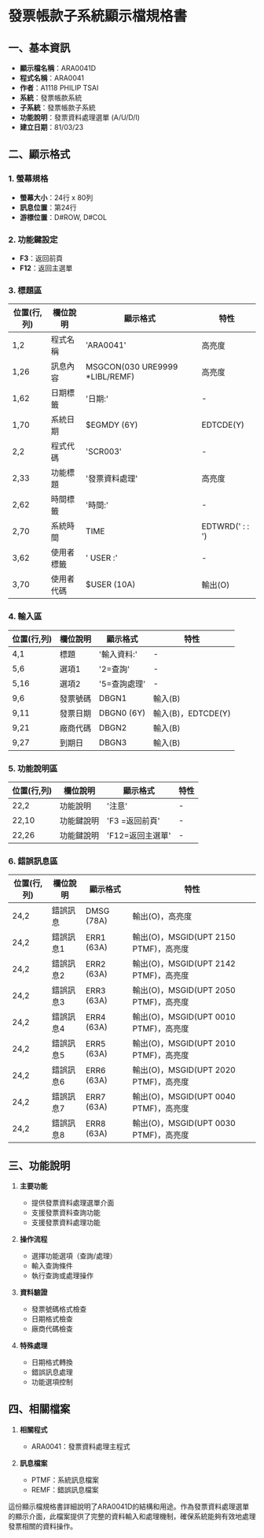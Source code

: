 # 發票帳款子系統顯示檔規格書

## 一、基本資訊
- **顯示檔名稱**：ARA0041D
- **程式名稱**：ARA0041
- **作者**：A1118 PHILIP TSAI
- **系統**：發票帳款系統
- **子系統**：發票帳款子系統
- **功能說明**：發票資料處理選單 (A/U/D/I)
- **建立日期**：81/03/23

## 二、顯示格式

### 1. 螢幕規格
- **螢幕大小**：24行 x 80列
- **訊息位置**：第24行
- **游標位置**：D#ROW, D#COL

### 2. 功能鍵設定
- **F3**：返回前頁
- **F12**：返回主選單

### 3. 標題區

| 位置(行,列) | 欄位說明 | 顯示格式 | 特性 |
|------------|---------|---------|------|
| 1,2 | 程式名稱 | 'ARA0041' | 高亮度 |
| 1,26 | 訊息內容 | MSGCON(030 URE9999 *LIBL/REMF) | 高亮度 |
| 1,62 | 日期標籤 | '日期:' | - |
| 1,70 | 系統日期 | $EGMDY (6Y) | EDTCDE(Y) |
| 2,2 | 程式代碼 | 'SCR003' | - |
| 2,33 | 功能標題 | '發票資料處理' | 高亮度 |
| 2,62 | 時間標籤 | '時間:' | - |
| 2,70 | 系統時間 | TIME | EDTWRD('  :  :  ') |
| 3,62 | 使用者標籤 | ' USER :' | - |
| 3,70 | 使用者代碼 | $USER (10A) | 輸出(O) |

### 4. 輸入區

| 位置(行,列) | 欄位說明 | 顯示格式 | 特性 |
|------------|---------|---------|------|
| 4,1 | 標題 | '輸入資料:' | - |
| 5,6 | 選項1 | '2=查詢' | - |
| 5,16 | 選項2 | '5=查詢處理' | - |
| 9,6 | 發票號碼 | DBGN1 | 輸入(B) |
| 9,11 | 發票日期 | DBGN0 (6Y) | 輸入(B)，EDTCDE(Y) |
| 9,21 | 廠商代碼 | DBGN2 | 輸入(B) |
| 9,27 | 到期日 | DBGN3 | 輸入(B) |

### 5. 功能說明區

| 位置(行,列) | 欄位說明 | 顯示格式 | 特性 |
|------------|---------|---------|------|
| 22,2 | 功能說明 | '注意' | - |
| 22,10 | 功能鍵說明 | 'F3 =返回前頁' | - |
| 22,26 | 功能鍵說明 | 'F12=返回主選單' | - |

### 6. 錯誤訊息區

| 位置(行,列) | 欄位說明 | 顯示格式 | 特性 |
|------------|---------|---------|------|
| 24,2 | 錯誤訊息 | DMSG (78A) | 輸出(O)，高亮度 |
| 24,2 | 錯誤訊息1 | ERR1 (63A) | 輸出(O)，MSGID(UPT 2150 PTMF)，高亮度 |
| 24,2 | 錯誤訊息2 | ERR2 (63A) | 輸出(O)，MSGID(UPT 2142 PTMF)，高亮度 |
| 24,2 | 錯誤訊息3 | ERR3 (63A) | 輸出(O)，MSGID(UPT 2050 PTMF)，高亮度 |
| 24,2 | 錯誤訊息4 | ERR4 (63A) | 輸出(O)，MSGID(UPT 0010 PTMF)，高亮度 |
| 24,2 | 錯誤訊息5 | ERR5 (63A) | 輸出(O)，MSGID(UPT 2010 PTMF)，高亮度 |
| 24,2 | 錯誤訊息6 | ERR6 (63A) | 輸出(O)，MSGID(UPT 2020 PTMF)，高亮度 |
| 24,2 | 錯誤訊息7 | ERR7 (63A) | 輸出(O)，MSGID(UPT 0040 PTMF)，高亮度 |
| 24,2 | 錯誤訊息8 | ERR8 (63A) | 輸出(O)，MSGID(UPT 0030 PTMF)，高亮度 |

## 三、功能說明

1. **主要功能**
   - 提供發票資料處理選單介面
   - 支援發票資料查詢功能
   - 支援發票資料處理功能

2. **操作流程**
   - 選擇功能選項（查詢/處理）
   - 輸入查詢條件
   - 執行查詢或處理操作

3. **資料驗證**
   - 發票號碼格式檢查
   - 日期格式檢查
   - 廠商代碼檢查

4. **特殊處理**
   - 日期格式轉換
   - 錯誤訊息處理
   - 功能選項控制

## 四、相關檔案

1. **相關程式**
   - ARA0041：發票資料處理主程式

2. **訊息檔案**
   - PTMF：系統訊息檔案
   - REMF：錯誤訊息檔案

這份顯示檔規格書詳細說明了ARA0041D的結構和用途。作為發票資料處理選單的顯示介面，此檔案提供了完整的資料輸入和處理機制，確保系統能夠有效地處理發票相關的資料操作。 